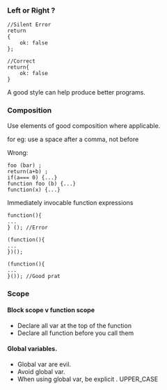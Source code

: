 ### Left or Right ?
	
	//Silent Error
	return 
	{
		ok: false
	};

	//Correct 
	return{
		ok: false
	}

A good style can help produce better programs.

### Composition 
 
Use elements of good composition where applicable.

for eg: use a space after a comma, not before

Wrong:
	
	foo (bar) ;
	return(a+b) ;
	if(a=== 0) {...}
	function foo (b) {...}
	function(x) {...}

Immediately invocable function expressions

	function(){
	...
	} (); //Error
	
	(function(){
	...
	})();
	
	(function(){
	...
	}()); //Good prat

### Scope

#### Block scope v function scope

-	Declare all var at the top of the function 
-	Declare all function before you call them

####	Global variables.
- Global var are evil.
- Avoid global var.
- When using global var, be explicit .
	 UPPER_CASE




<!--stackedit_data:
eyJoaXN0b3J5IjpbMjEzMTU1NjNdfQ==
-->